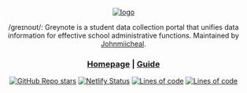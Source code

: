 <div align="center">
  
[![logo](https://github.com/greynotedb/.github/assets/69642932/8740d766-d5ff-4fc2-9ee6-e883045b4523)](https://greynote.app)


/greɪnoʊt/: Greynote is a student data collection portal that unifies data information for effective school administrative functions. Maintained by [Johnmiicheal](https://github.com/johnmiicheal).

<h3>

[Homepage](https://greynote.app) | [Guide](https://youtu.be/VUTir0pTgBg)

</h3>

[![GitHub Repo stars](https://img.shields.io/github/stars/greynotedb/greynote)](https://github.com/greynotedb/greynote/stargazers)
[![Netlify Status](https://api.netlify.com/api/v1/badges/77dbeb17-e087-4fb8-b2fb-8851107ebff2/deploy-status)](https://app.netlify.com/sites/greynote-2/deploys)
[![Lines of code](https://img.shields.io/tokei/lines/github/greynotedb/greynote)](https://github.com/greynotedb/greynote)
[![Lines of code](https://img.shields.io/tokei/lines/github/greynotedb/greynote-server)](https://github.com/greynotedb/greynote-server)

</div>
